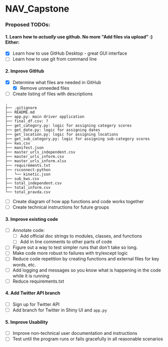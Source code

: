# NAV_Capstone

### Proposed TODOs:

#### 1. Learn how to _actually_ use github. No more "Add files via upload" :) Either: 
- [x] Learn how to use GitHub Desktop - great GUI interface
- [ ] Learn how to use git from command line

#### 2. Improve GitHub
- [x] Determine what files are needed in GitHub
  - [x] Remove unneeded files
- [ ] Create listing of files with descriptions

```
.
├── .gitignore
├── README.md
├── app.py: main driver application
├── final_df.csv: ? 
├── get_category.py: logic for assigning category scores
├── get_date.py: logic for assigning dates
├── get_location.py: logic for assigning locations
├── get_sub_category.py: logic for assigning sub-category scores
├── kws.csv
├── manifest.json
├── master_urls_independent.csv
├── master_urls_inform.csv
├── master_urls_inform.xlsx
├── requirements.txt
├── rsconnect-python
│   └── kinetic.json
├── sub_kws.csv
├── total_independent.csv
├── total_inform.csv
└── total_pravda.csv

```


- [ ] Create diagram of how app functions and code works together
- [ ] Create technical instructions for future groups 

#### 3. Improve existing code
- [ ] Annotate code:
  - [ ] Add official doc strings to modules, classes, and functions
  - [ ] Add in line comments to other parts of code
- [ ] Figure out a way to test simpler runs that don't take so long.
- [ ] Make code more robust to failures with try/except logic
- [ ] Reduce code repetition by creating functions and external files for key words, etc.
- [ ] Add logging and messages so you know what is happening in the code while it is running
- [ ] Reduce requirements.txt

#### 4. Add Twitter API branch
- [ ] Sign up for Twitter API
- [ ] Add branch for Twitter in Shiny UI and `app.py`

#### 5. Improve Usability
- [ ] Improve non-technical user documentation and instructions
- [ ] Test until the program runs or fails gracefully in all reasonable scenarios